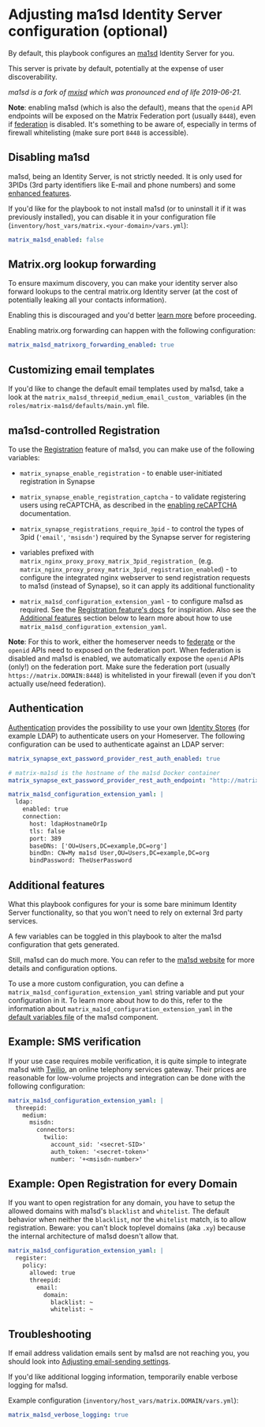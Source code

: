 # Adjusting ma1sd Identity Server configuration (optional)

By default, this playbook configures an [ma1sd](https://github.com/ma1uta/ma1sd) Identity Server for you.

This server is private by default, potentially at the expense of user discoverability.

*ma1sd is a fork of [mxisd](https://github.com/kamax-io/mxisd) which was pronounced end of life 2019-06-21.*

**Note**: enabling ma1sd (which is also the default), means that the `openid` API endpoints will be exposed on the Matrix Federation port (usually `8448`), even if [federation](configuring-playbook-federation.md) is disabled. It's something to be aware of, especially in terms of firewall whitelisting (make sure port `8448` is accessible).


## Disabling ma1sd

ma1sd, being an Identity Server, is not strictly needed. It is only used for 3PIDs (3rd party identifiers like E-mail and phone numbers) and some [enhanced features](https://github.com/ma1uta/ma1sd/#features).

If you'd like for the playbook to not install ma1sd (or to uninstall it if it was previously installed), you can disable it in your configuration file (`inventory/host_vars/matrix.<your-domain>/vars.yml`):

```yaml
matrix_ma1sd_enabled: false
```

## Matrix.org lookup forwarding

To ensure maximum discovery, you can make your identity server also forward lookups to the central matrix.org Identity server (at the cost of potentially leaking all your contacts information).

Enabling this is discouraged and you'd better [learn more](https://github.com/ma1uta/ma1sd/blob/master/docs/features/identity.md#lookups) before proceeding.

Enabling matrix.org forwarding can happen with the following configuration:

```yaml
matrix_ma1sd_matrixorg_forwarding_enabled: true
```


## Customizing email templates

If you'd like to change the default email templates used by ma1sd, take a look at the `matrix_ma1sd_threepid_medium_email_custom_` variables
(in the `roles/matrix-ma1sd/defaults/main.yml` file.


## ma1sd-controlled Registration

To use the [Registration](https://github.com/ma1uta/ma1sd/blob/master/docs/features/registration.md) feature of ma1sd, you can make use of the following variables:

- `matrix_synapse_enable_registration` - to enable user-initiated registration in Synapse

- `matrix_synapse_enable_registration_captcha` - to validate registering users using reCAPTCHA, as described in the [enabling reCAPTCHA](configuring_captcha.md) documentation.

- `matrix_synapse_registrations_require_3pid` - to control the types of 3pid (`'email'`, `'msisdn'`) required by the Synapse server for registering

- variables prefixed with `matrix_nginx_proxy_proxy_matrix_3pid_registration_` (e.g. `matrix_nginx_proxy_proxy_matrix_3pid_registration_enabled`) - to configure the integrated nginx webserver to send registration requests to ma1sd (instead of Synapse), so it can apply its additional functionality

- `matrix_ma1sd_configuration_extension_yaml` - to configure ma1sd as required. See the [Registration feature's docs](https://github.com/ma1uta/ma1sd/blob/master/docs/features/registration.md) for inspiration. Also see the [Additional features](#additional-features) section below to learn more about how to use `matrix_ma1sd_configuration_extension_yaml`.

**Note**: For this to work, either the homeserver needs to [federate](configuring-playbook-federation.md) or the `openid` APIs need to exposed on the federation port. When federation is disabled and ma1sd is enabled, we automatically expose the `openid` APIs (only!) on the federation port. Make sure the federation port (usually `https://matrix.DOMAIN:8448`) is whitelisted in your firewall (even if you don't actually use/need federation).


## Authentication

[Authentication](https://github.com/ma1uta/ma1sd/blob/master/docs/features/authentication.md) provides the possibility to use your own [Identity Stores](https://github.com/ma1uta/ma1sd/blob/master/docs/stores/README.md) (for example LDAP) to authenticate users on your Homeserver. The following configuration can be used to authenticate against an LDAP server:

```yaml
matrix_synapse_ext_password_provider_rest_auth_enabled: true

# matrix-ma1sd is the hostname of the ma1sd Docker container
matrix_synapse_ext_password_provider_rest_auth_endpoint: "http://matrix-ma1sd:8090"

matrix_ma1sd_configuration_extension_yaml: |
  ldap:
    enabled: true
    connection:
      host: ldapHostnameOrIp
      tls: false
      port: 389
      baseDNs: ['OU=Users,DC=example,DC=org']
      bindDn: CN=My ma1sd User,OU=Users,DC=example,DC=org
      bindPassword: TheUserPassword
```

## Additional features

What this playbook configures for your is some bare minimum Identity Server functionality, so that you won't need to rely on external 3rd party services.

A few variables can be toggled in this playbook to alter the ma1sd configuration that gets generated.

Still, ma1sd can do much more.
You can refer to the [ma1sd website](https://github.com/ma1uta/ma1sd) for more details and configuration options.

To use a more custom configuration, you can define a `matrix_ma1sd_configuration_extension_yaml` string variable
and put your configuration in it.
To learn more about how to do this, refer to the information about `matrix_ma1sd_configuration_extension_yaml` in the [default variables file](../roles/matrix-ma1sd/defaults/main.yml) of the ma1sd component.

## Example: SMS verification

If your use case requires mobile verification, it is quite simple to integrate ma1sd with [Twilio](https://www.twilio.com/), an online telephony services gateway. Their prices are reasonable for low-volume projects and integration can be done with the following configuration:

```yaml
matrix_ma1sd_configuration_extension_yaml: |
  threepid:
    medium:
      msisdn:
        connectors:
          twilio:
            account_sid: '<secret-SID>'
            auth_token: '<secret-token>'
            number: '+<msisdn-number>'
```

## Example: Open Registration for every Domain

If you want to open registration for any domain, you have to setup the allowed domains with ma1sd's `blacklist` and `whitelist`. The default behavior when neither the `blacklist`, nor the `whitelist` match, is to allow registration. Beware: you can't block toplevel domains (aka `.xy`) because the internal architecture of ma1sd doesn't allow that.

```yaml
matrix_ma1sd_configuration_extension_yaml: |
  register:
    policy:
      allowed: true
      threepid:
        email:
          domain:
            blacklist: ~
            whitelist: ~
```

## Troubleshooting

If email address validation emails sent by ma1sd are not reaching you, you should look into [Adjusting email-sending settings](configuring-playbook-email.md).

If you'd like additional logging information, temporarily enable verbose logging for ma1sd.

Example configuration (`inventory/host_vars/matrix.DOMAIN/vars.yml`):

```yaml
matrix_ma1sd_verbose_logging: true
```
